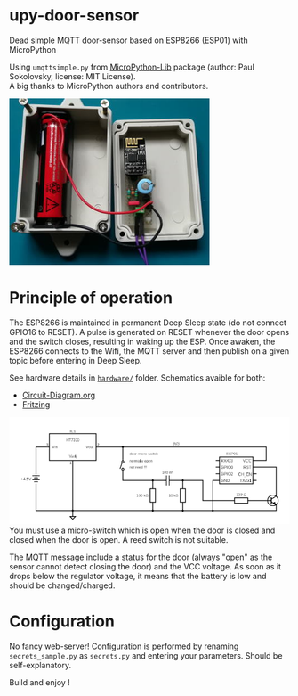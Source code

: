# upy-door-sensor
Dead simple MQTT door-sensor based on ESP8266 (ESP01) with MicroPython

Using `umqttsimple.py` from [MicroPython-Lib](https://github.com/micropython/micropython-lib)
package (author: Paul Sokolovsky, license: MIT License).<br>
A big thanks to MicroPython authors and contributors.

![photo should display here](https://raw.githubusercontent.com/barbudor/upy-door-sensor/master/hardware/photo1.jpg "photo")


# Principle of operation
The ESP8266 is maintained in permanent Deep Sleep state (do not connect GPIO16 to RESET).
A pulse is generated on RESET whenever the door opens and the switch closes, resulting in
waking up the ESP. Once awaken, the ESP8266 connects to the Wifi, the MQTT server and then
publish on a given topic before entering in Deep Sleep.

See hardware details in [`hardware/`](https://github.com/barbudor/upy-door-sensor/tree/master/harware)
folder. Schematics avaible for both:
- [Circuit-Diagram.org](https://www.circuit-diagram.org/editor/)
- [Fritzing](http://fritzing.org/)

![schematics should display here](https://raw.githubusercontent.com/barbudor/upy-door-sensor/master/hardware/circuit-diagram.org/upy-door-sensor.png "schematics")
You must use a micro-switch which is open when the door is closed and closed when the door is open.
A reed switch is not suitable.

The MQTT message include a status for the door (always "open" as the sensor cannot detect
closing the door) and the VCC voltage. As soon as it drops below the regulator voltage, it means
that the battery is low and should be changed/charged.

# Configuration
No fancy web-server!
Configuration is performed by renaming `secrets_sample.py` as `secrets.py` and entering your
parameters. Should be self-explanatory.

Build and enjoy !
